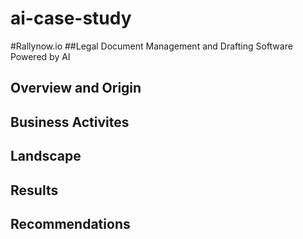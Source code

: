 # ai-case-study
#Rallynow.io
##Legal Document Management and Drafting Software Powered by AI
## Overview and Origin
## Business Activites
## Landscape
## Results
## Recommendations
